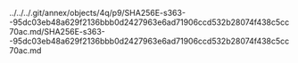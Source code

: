 ../../../.git/annex/objects/4q/p9/SHA256E-s363--95dc03eb48a629f2136bbb0d2427963e6ad71906ccd532b28074f438c5cc70ac.md/SHA256E-s363--95dc03eb48a629f2136bbb0d2427963e6ad71906ccd532b28074f438c5cc70ac.md